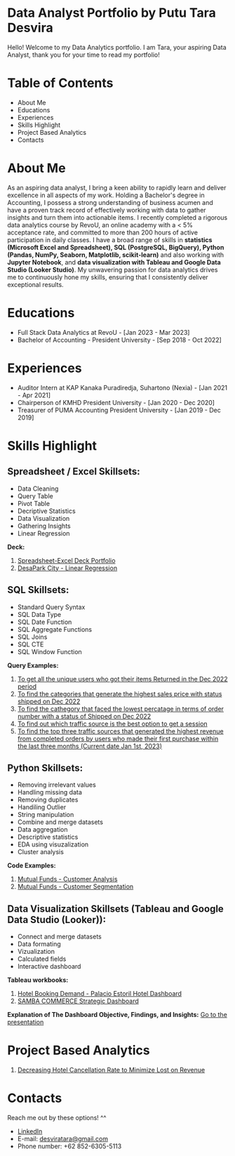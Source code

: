 # Data Analyst Portfolio by Putu Tara Desvira
Hello! Welcome to my Data Analytics portfolio.  I am Tara, your aspiring Data Analyst, thank you for your time to read my portfolio! 

# Table of Contents
* About Me
* Educations
* Experiences
* Skills Highlight
* Project Based Analytics
* Contacts

# About Me
As an aspiring data analyst, I bring a keen ability to rapidly learn and deliver excellence in all aspects of my work. Holding a Bachelor's degree in Accounting, I possess a strong understanding of business acumen and have a proven track record of effectively working with data to gather insights and turn them into actionable items. I recently completed a rigorous data analytics course by RevoU, an online academy with a < 5% acceptance rate, and committed to more than 200 hours of active participation in daily classes. I have a broad range of skills in **statistics (Microsoft Excel and Spreadsheet), SQL (PostgreSQL, BigQuery), Python (Pandas, NumPy, Seaborn, Matplotlib, scikit-learn)** and also working with **Jupyter Notebook**, and **data visualization with Tableau and Google Data Studio (Looker Studio)**. My unwavering passion for data analytics drives me to continuously hone my skills, ensuring that I consistently deliver exceptional results.

# Educations
* Full Stack Data Analytics at RevoU - [Jan 2023 - Mar 2023]
* Bachelor of Accounting - President University - [Sep 2018 - Oct 2022]

# Experiences
* Auditor Intern at KAP Kanaka Puradiredja, Suhartono (Nexia) - [Jan 2021 - Apr 2021]
* Chairperson of KMHD President University - [Jan 2020 - Dec 2020]
* Treasurer of PUMA Accounting President University - [Jan 2019 - Dec 2019]

# Skills Highlight
## Spreadsheet / Excel Skillsets:
* Data Cleaning
* Query Table
* Pivot Table
* Decriptive Statistics
* Data Visualization
* Gathering Insights
* Linear Regression

**Deck:**

1. [Spreadsheet-Excel Deck Portfolio](https://drive.google.com/file/d/1FOhpa6jPqr9HLKNQtl7os_FlGnOoc8Ji/view?usp=sharing)
2. [DesaPark City - Linear Regression](https://docs.google.com/spreadsheets/d/1EuE75mTwSmNcpX2vgH3Y6JC8GNwpEfg8uPLkv82xLM4/edit?usp=sharing)

## SQL Skillsets:
* Standard Query Syntax
* SQL Data Type
* SQL Date Function
* SQL Aggregate Functions
* SQL Joins
* SQL CTE
* SQL Window Function

**Query Examples:**
1. [To get all the unique users who got their items Returned in the Dec 2022 period ](https://console.cloud.google.com/bigquery?sq=542976873921:d16b89194d9945eaa9e5a06919efedd1)
2. [To find the categories that generate the highest sales price with status shipped on Dec 2022](https://console.cloud.google.com/bigquery?sq=542976873921:36c154473b4b4effae25a83eadfe8613)
3. [To find the cathegory that faced the lowest percatage in terms of order number with a status of Shipped on Dec 2022](https://console.cloud.google.com/bigquery?sq=542976873921:b9d04088f18a459a999b4befebd24481)
4. [To find out which traffic source is the best option to get a session](https://console.cloud.google.com/bigquery?sq=542976873921:5ccbaeeb6a754e4796dd5d98d6786f57)
5. [To find the top three traffic sources that generated the highest revenue from completed orders by users who made their first purchase within the last three months (Current date Jan 1st, 2023)](https://console.cloud.google.com/bigquery?sq=542976873921:4998d3983d994f57bdb183b1f6c1073e)

## Python Skillsets:
* Removing irrelevant values
* Handling missing data
* Removing duplicates
* Handiling Outlier
* String manipulation
* Combine and merge datasets
* Data aggregation
* Descriptive statistics
* EDA using visuzalization
* Cluster analysis

**Code Examples:**
1. [Mutual Funds - Customer Analysis](https://github.com/taradesvira/Putu-Tara-Desvira-Data-Analytics-Portfolio/blob/main/Mutual%20Funds%20Company%20Customers%20Analysis.ipynb)
2. [Mutual Funds - Customer Segmentation](https://github.com/taradesvira/Putu-Tara-Desvira-Data-Analytics-Portfolio/blob/main/Mutual_Funds_Customer_Segmentation.ipynb)

## Data Visualization Skillsets (Tableau and Google Data Studio (Looker)):
* Connect and merge datasets
* Data formating
* Vizualization
* Calculated fields
* Interactive dashboard

**Tableau workbooks:**
1. [Hotel Booking Demand - Palacio Estoril Hotel Dashboard](https://public.tableau.com/views/HotelBookingDemand-PalacioEstorilHotel/All?:language=en-US&:display_count=n&:origin=viz_share_link)
2. [SAMBA COMMERCE Strategic Dashboard](https://public.tableau.com/views/SAMBACOMMERCEStrategicDashboard/Dashboard?:language=en-US&:display_count=n&:origin=viz_share_link)

**Explanation of The Dashboard Objective, Findings, and Insights:**
[Go to the presentation](https://drive.google.com/file/d/1k5EOoFBf_6p_7WaMXIgnE53XzW6JDdw-/view?usp=sharing)

# Project Based Analytics
1. [Decreasing Hotel Cancellation Rate to Minimize Lost on Revenue](https://drive.google.com/file/d/1GHPYOtAzpVQcBjve_-m0wxULTBXZ5YeA/view?usp=sharing)

# Contacts
Reach me out by these options! ^^
* [LinkedIn](https://www.linkedin.com/in/putu-tara-desvira/)
* E-mail: desviratara@gmail.com
* Phone number: +62 852-6305-5113
